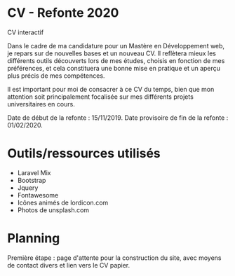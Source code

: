 # CV - Refonte 2020
CV interactif

Dans le cadre de ma candidature pour un Mastère en Développement web, je repars sur de nouvelles bases et un nouveau CV.
Il reflètera mieux les différents outils découverts lors de mes études, choisis en fonction de mes préférences, et cela constituera une bonne mise en pratique et un aperçu plus précis de mes compétences.

Il est important pour moi de consacrer à ce CV du temps, bien que mon attention soit principalement focalisée sur mes différents projets universitaires en cours.

Date de début de la refonte : 15/11/2019.
Date provisoire de fin de la refonte : 01/02/2020.

# Outils/ressources utilisés
- Laravel Mix
- Bootstrap
- Jquery
- Fontawesome
- Icônes animés de lordicon.com
- Photos de unsplash.com

# Planning
Première étape : page d'attente pour la construction du site, avec moyens de contact divers et lien vers le CV papier. 

